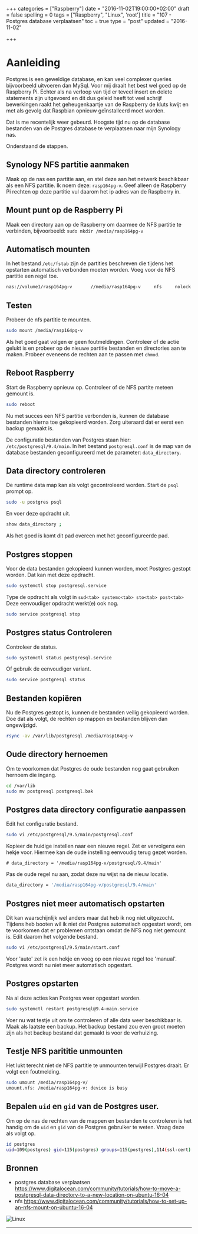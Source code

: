 +++
categories = ["Raspberry"]
date = "2016-11-02T19:00:00+02:00"
draft = false
spelling = 0
tags = ["Raspberry", "Linux", 'root']
title = "107 - Postgres database verplaatsen"
toc = true
type = "post"
updated = "2016-11-02"

+++

# Aanleiding 
Postgres is een geweldige database, en kan veel complexer queries bijvoorbeeld
uitvoeren dan MySql.
Voor mij draait het best wel goed op de Raspberry Pi. Echter als na verloop van
tijd er teveel insert en delete statements zijn uitgevoerd en dit 
dus geleid heeft tot veel schrijf bewerkingen raakt het geheugenkaartje van de
Raspberry 
de kluts kwijt en met als gevolg dat Raspbian opnieuw geïnstalleerd moet worden.

Dat is me recentelijk weer gebeurd. Hoogste tijd nu op de database bestanden van
de Postgres database te verplaatsen naar mijn Synology nas. 

Onderstaand de stappen.

## Synology NFS partitie aanmaken
Maak op de nas een partitie aan, en stel deze aan het netwerk beschikbaar als
een NFS partitie. Ik noem deze: `rasp164pg-v`. Geef alleen de Raspberry Pi rechten op
deze partitie vul daarom het ip adres van de Raspberry in.

## Mount punt op de Raspberry Pi
Maak een directory aan op de Raspberry om daarmee de NFS partitie te verbinden,
bijvoorbeeld: `sudo mkdir /media/rasp164pg-v`

## Automatisch mounten
In het bestand `/etc/fstab` zijn de partities beschreven die tijdens het
opstarten automatisch verbonden moeten worden. Voeg voor de NFS partitie een
regel toe.
```bash
nas://volume1/rasp164pg-v       //media/rasp164pg-v     nfs     nolock
```

## Testen
Probeer de nfs partitie te mounten.
```bash
sudo mount /media/rasp164pg-v
```
Als het goed gaat volgen er geen foutmeldingen. Controleer of de actie gelukt
is en probeer op de nieuwe partitie bestanden en directories aan te maken.
Probeer eveneens de rechten aan te passen met `chmod`.

## Reboot Raspberry
Start de Raspberry opnieuw op. Controleer of de NFS partite meteen gemount is. 
```bash
sudo reboot
```

Nu met succes een NFS partitie verbonden is, kunnen de database bestanden hierna toe
gekopieerd worden. Zorg uiteraard dat er eerst een backup gemaakt is.

De configuratie bestanden van Postgres staan hier: `/etc/postgresql/9.4/main`.
In het bestand `postgresql.conf` is de map van de database bestanden
geconfigureerd met de parameter: `data_directory`.


## Data directory controleren
De runtime data map kan als volgt gecontroleerd worden. Start de `psql` prompt
op.
```bash
sudo -u postgres psql
```
En voer deze opdracht uit.
```bash
show data_directory ;
```
Als het goed is komt dit pad overeen met het geconfigureerde pad.


## Postgres stoppen
Voor de data bestanden gekopieerd kunnen worden, moet Postgres gestopt
worden. Dat kan met deze opdracht.
```bash
sudo systemctl stop postgresql.service
```
Type de opdracht als volgt in `sud<tab> systemc<tab> sto<tab> post<tab>`
Deze eenvoudiger opdracht werkt(e) ook nog.
```bash
sudo service postgresql stop
```


## Postgres status Controleren
Controleer de status. 
```bash
sudo systemctl status postgresql.service 
```
Of gebruik de eenvoudiger variant.
```bash
sudo service postgresql status
```

## Bestanden kopiëren
Nu de Postgres gestopt is, kunnen de bestanden veilig gekopieerd worden. Doe
dat als volgt, de rechten op mappen en bestanden blijven dan ongewijzigd.
```bash
rsync -av /var/lib/postgresql /media/rasp164pg-v
```

## Oude directory hernoemen
Om te voorkomen dat Postgres de oude bestanden nog gaat gebruiken hernoem die
ingang. 
```bash
cd /var/lib
sudo mv postgresql postgresql.bak
```

## Postgres data directory  configuratie aanpassen
Edit het configuratie bestand.
```bash
sudo vi /etc/postgresql/9.5/main/postgresql.conf
```
Kopieer de huidige instellen naar een nieuwe regel. Zet er vervolgens een hekje
voor. Hiermee kan de oude instelling eenvoudig terug gezet worden.
```
# data_directory = '/media/rasp164pg-v/postgresql/9.4/main'
```
Pas de oude regel nu aan, zodat deze nu wijst na de nieuw locatie.
```bash
data_directory = '/media/rasp164pg-v/postgresql/9.4/main'
```

## Postgres niet meer automatisch opstarten
Dit kan waarschijnlijk wel anders maar dat heb ik nog niet uitgezocht. Tijdens
heb booten wil ik niet dat Postgres automatisch opgestart wordt, om te voorkomen
dat er problemen ontstaan omdat de NFS nog niet gemount is.
Edit daarom het volgende bestand. 
```bash
sudo vi /etc/postgresql/9.5/main/start.conf
```
Voor 'auto' zet ik een hekje en voeg op een nieuwe regel toe 'manual'. Postgres
wordt nu niet meer automatisch opgestart.

## Postgres opstarten
Na al deze acties kan Postgres weer opgestart worden. 
```bash
sudo systemctl restart postgresql@9.4-main.service
```
Voer nu wat testje uit om te controleren of alle data weer beschikbaar is. Maak
als laatste een backup. Het backup bestand zou even groot moeten zijn als het
backup bestand dat gemaakt is voor de verhuizing. 


## Testje NFS parititie unmounten
Het lukt terecht niet de NFS partitie te unmounten terwijl Postgres draait. Er
volgt een foutmelding. 
```bash
sudo umount /media/rasp164pg-v/
umount.nfs: /media/rasp164pg-v: device is busy
```

## Bepalen `uid` en `gid` van de Postgres user.
Om op de nas de rechten van de mappen en bestanden te controleren is het handig
om de `uid` en `gid` van de Postgres gebruiker te weten. Vraag deze als volgt
op.
```bash 
id postgres
uid=109(postgres) gid=115(postgres) groups=115(postgres),114(ssl-cert)
```

## Bronnen 

* postgres database verplaatsen
https://www.digitalocean.com/community/tutorials/how-to-move-a-postgresql-data-directory-to-a-new-location-on-ubuntu-16-04
* nfs
https://www.digitalocean.com/community/tutorials/how-to-set-up-an-nfs-mount-on-ubuntu-16-04


![Linux](/img/logo_linux.jpg)

* * *

